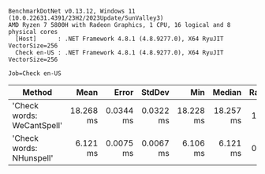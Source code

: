 ```

BenchmarkDotNet v0.13.12, Windows 11 (10.0.22631.4391/23H2/2023Update/SunValley3)
AMD Ryzen 7 5800H with Radeon Graphics, 1 CPU, 16 logical and 8 physical cores
  [Host]      : .NET Framework 4.8.1 (4.8.9277.0), X64 RyuJIT VectorSize=256
  Check en-US : .NET Framework 4.8.1 (4.8.9277.0), X64 RyuJIT VectorSize=256

Job=Check en-US  

```
| Method                     | Mean      | Error     | StdDev    | Min       | Median    | Ratio |
|--------------------------- |----------:|----------:|----------:|----------:|----------:|------:|
| &#39;Check words: WeCantSpell&#39; | 18.268 ms | 0.0344 ms | 0.0322 ms | 18.228 ms | 18.257 ms |  1.00 |
| &#39;Check words: NHunspell&#39;   |  6.121 ms | 0.0075 ms | 0.0067 ms |  6.106 ms |  6.121 ms |  0.34 |
